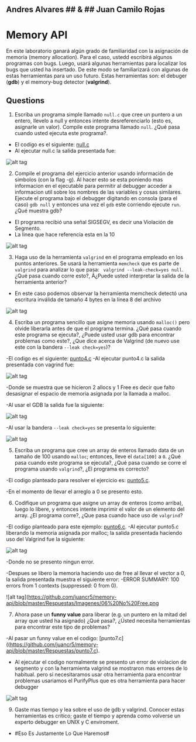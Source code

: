 ## Andres Alvares ## & ## Juan Camilo Rojas ## 

# Memory API # 

En este laboratorio ganará algún grado de familiaridad con la asignación de memoria (memory allocation). Para el caso, ustedd escribirá algunos programas con bugs. Luego, usará algunas herramientas para localizar los bugs que usted ha insertado. De este modo se familiarizará con algunas de estas herramientas para un uso futuro. Estas herramientas son: el debuger (**gdb**) y el memory-bug detector (**valgrind**).

## Questions ##

1. Escriba un programa simple llamado ```null.c``` que cree un puntero a un entero, llevelo a null y entonces intente desreferenciarlo (esto es, asignarle un valor). Compile este programa llamado ```null```. ¿Qué pasa cuando usted ejecuta este programa?.

- El codigo es el siguiente: [null.c](https://github.com/juancr5/memory-api/blob/master/Respuestas/null.c)
- Al ejecutar null.c la salida presentada fue:

![alt tag](https://github.com/juancr5/memory-api/blob/master/Respuestas/Imagenes/01%20null.c.png)


2. Compile el programa del ejercicio anterior usando información de simbolos (con la flag -g). Al hacer esto se esta poniendo mas informacion en el ejecutable para permitir al debugger acceder a informacion util sobre los nombres de las variables y cosas similares. Ejecute el programa bajo el debugger digitando en consola (para el caso) ```gdb null``` y entonces una vez el ```gdb``` este corriendo ejecute ```run```. ¿Qué muestra gdb?

- El programa recibió una señal SIGSEGV, es decir una Violación de Segmento.
- La linea que hace referencia esta en la 10

![alt tag](https://github.com/juancr5/memory-api/blob/master/Respuestas/Imagenes/02%20gdb%20run.png)

3. Haga uso de la herramienta ```valgrind``` en el programa empleado en los puntos anteriores. Se usará la herramienta ```memcheck``` que es parte de ```valgrind``` para analizar lo que pasa: ``` valgrind --leak-check=yes null```. ¿Qué pasa cuando corre esto?, Â¿Puede usted interpretar la salida de la herramienta anterior?

- En este caso podemos observar la herramienta memcheck detectó una escritura inválida de tamaño 4 bytes en la línea 8 del archivo 

![alt tag](https://github.com/juancr5/memory-api/blob/master/Respuestas/Imagenes/03%20valgrind%20memcheck.png)

4. Escriba un programa sencillo que asigne memoria usando ```malloc()``` pero olvide liberarla antes de que el programa termina. ¿Qué pasa cuando este programa se ejecuta?, ¿Puede usted usar gdb para encontrar problemas como este?, ¿Que dice acerca de Valgrind (de nuevo use este con la bandera ```--leak check=yes```)?

-El codigo es el siguiente: [punto4.c](https://github.com/juancr5/memory-api/blob/master/Respuestas/punto4.c)
-Al ejecutar punto4.c la salida presentada con vagrind fue:

![alt tag](https://github.com/juancr5/memory-api/blob/master/Respuestas/Imagenes/04%20valgrind.png)

-Donde se muestra que se hicieron 2 allocs y 1 Free es decir que falto desasignar el espacio de memoria asignada por la llamada a malloc.

-Al usar el GDB la salida fue la siguiente:

![alt tag](https://github.com/juancr5/memory-api/blob/master/Respuestas/Imagenes/04%20gdb.png)

-Al usar la bandera ```--leak check=yes``` se presenta lo siguiente: 

![alt tag](https://github.com/juancr5/memory-api/blob/master/Respuestas/Imagenes/04%20tool.png)

5. Escriba un programa que cree un array de enteros llamado data de un tamaño de 100 usando ```malloc```; entonces, lleve el ```data[100]``` a ```0```. ¿Qué pasa cuando este programa se ejecuta?, ¿Qué pasa cuando se corre el programa usando ```valgrind```?, ¿El programa es correcto?

-El codigo planteado para resolver el ejercicio es: [punto5.c](https://github.com/juancr5/memory-api/blob/master/Respuestas/punto5.c).

-En el momento de llevar el arreglo a 0 se presento esto.

6. Codifique un programa que asigne un array de enteros (como arriba), luego lo libere, y entonces intente imprimir el valor de un elemento del array. ¿El programa corre?, ¿Que pasa cuando hace uso de ```valgrind```?

-El codigo planteado para este ejemplo: [punto6.c](https://github.com/juancr5/memory-api/blob/master/Respuestas/punto6.c).
-Al ejecutar punto5.c liberando la memoria asignada por malloc; la salida presentada haciendo uso del Valgrind fue la siguiente:

![alt tag](https://github.com/juancr5/memory-api/blob/master/Respuestas/Imagenes/06%20Free.png)

-Donde no se presento ningun error.

-Despues se libero la memoria haciendo uso de free al llevar el vector a 0, la salida presentada muestra el siguiente error:
-ERROR SUMMARY: 100 errors from 1 contexts (suppressed: 0 from 0).

![alt tag](https://github.com/juancr5/memory-api/blob/master/Respuestas/Imagenes/06%20No%20Free.png

7. Ahora pase un **funny value** para liberar (e.g. un puntero en la mitad del array que usted ha asignado) ¿Qué pasa?, ¿Ústed necesita herramientas para encontrar este tipo de problemas?

-Al pasar un funny value en el codigo: [punto7.c]((https://github.com/juancr5/memory-api/blob/master/Respuestas/punto7.c).

- Al ejecutar el codigo normalmente se presento un error de violacion de segmento y con la herramienta valgrind se mostraron mas errores de lo habitual. pero si necesitaramos usar otra herramienta para encontrar problemas usariamos el PurifyPlus que es otra herramienta para hacer debugger 

![alt tag](https://github.com/juancr5/memory-api/blob/master/Respuestas/Imagenes/07%20Tools.png)

9. Gaste mas tiempo y lea sobre el uso de gdb y valgrind. Conocer estas herramientas es critico; gaste el tiempo y aprenda como volverse un experto debugger en UNIX y C enviroment.

- #Eso Es Justamente Lo Que Haremos# 
